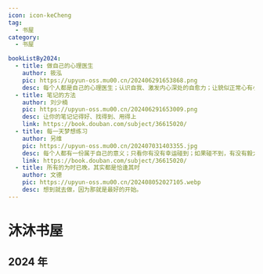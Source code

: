 ```yaml
---
icon: icon-keCheng
tag:
  - 书屋
category:
  - 书屋

bookListBy2024:
  - title: 做自己的心理医生
    author: 筱泓
    pic: https://upyun-oss.mu00.cn/202406291653868.png
    desc: 每个人都是自己的心理医生；认识自我、激发内心深处的自愈力；让貌似正常心有小恙的人自愈并改变。
  - title: 笔记的方法
    author: 刘少楠
    pic: https://upyun-oss.mu00.cn/202406291653009.png
    desc: 让你的笔记记得好、找得到、用得上
    link: https://book.douban.com/subject/36615020/
  - title: 每一天梦想练习
    author: 另维
    pic: https://upyun-oss.mu00.cn/202407031403355.jpg
    desc: 每个人都有一份属于自己的意义；只看你有没有幸运碰到；如果碰不到，有没有毅力找到；我们能做的，是不在找到之前任命。
    link: https://book.douban.com/subject/36615020/
  - title: 所有的为时已晚，其实都是恰逢其时
    author: 文德
    pic: https://upyun-oss.mu00.cn/202408052027105.webp
    desc: 想到就去做，因为那就是最好的开始。
---
```


# 沐沐书屋

## 2024 年

<div class="mu-card">
  <BookItem 
    v-for="item in $frontmatter.bookListBy2024"
    :key="item.url"
    v-bind="item"
  />
</div>
